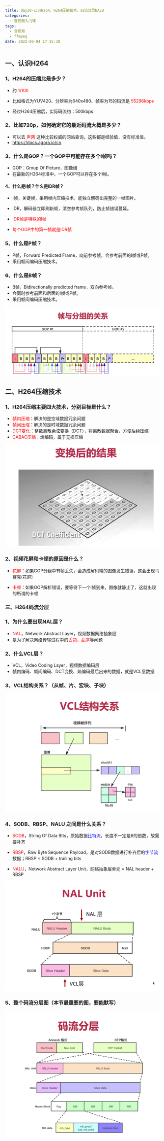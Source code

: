```yaml
---
title: day10-认识H264、H264压缩技术、码流分层NALU
categories:
  - 音视频入门课
tags:
  - 音视频
  - ffmpeg
date: 2022-06-04 17:15:38
---
```


## 一、认识H264

### 1、H264的压缩比是多少？

- 约 <font color="red">1/100</font>
- 比如格式为YUV420、分辨率为640x480、帧率为15的码流是 <font color="red">55296kbps</font>

- 经过H264压缩后，实际码流约：500kbps



### 2、比如720p，如何确定它的最近码流大概是多少？

- 可以去 <font color="red">声网</font> 这种比较权威的网站查询，这些都是经验值，没有标准值。
- https://docs.agora.io/cn



### 3、什么是GOP？一个GOP中可能存在多个I帧吗？

- GOP：Group Of Picture，图像组
- 在最新的H264标准中，一个GOP可以存在多个I帧。



#### 4、什么是I帧？什么是IDR帧？

- I帧，关键帧，采用帧内压缩技术，能独立解码出完整的一帧图片。
- IDR，解码器立即刷新帧，清空参考帧队列，防止帧错误蔓延。

- <font color="red">IDR帧是特殊的I帧</font>
- <font color="red">每个GOP中的第一帧就是IDR帧</font>



### 5、什么是P帧？

- P帧，Forward Predicted Frame，向前参考帧，会参考前面的I帧或P帧。
- 采用帧间编码压缩技术。



### 6、什么是B帧？

- B帧，Bidirectionally predicted frame，双向参考帧。
- 会同时参考前面和后面的I帧或P帧。
- 采用帧间编码压缩技术。



![](day10H264编译原理/image-20220604173715150.png)





## 二、H264压缩技术

### 1、H264压缩主要四大技术，分别目标是什么？

- <font color="red">帧内压缩</font>：解决的是空域数据冗余问题
- <font color="red">帧间压缩</font>：解决的是时域数据冗余问题
- <font color="red">DCT变化</font>：整数离散余弦变换（DCT），将离散数据聚合，方便后续压缩
- <font color="red">CABAC压缩</font>：熵编码，属于无损压缩



![](day10H264编译原理/image-20220604174439133.png)

### 2、视频花屏和卡顿的原因是什么？

- <font color="red">花屏</font>：如果GOP分组中有帧丢失，会造成解码端的图像发生错误，这会出现马赛克(花屏)

- <font color="red">卡顿</font>：如果GOP解析错误，要等待下一个I帧到来，图像就静止了，这就出现的所谓的卡顿



### 三、H264码流分层

### 1、为什么要出现NAL层？

- <font color="red">NAL</font>，Network Abstract Layer，视频数据网络抽象层
- 是为了解决网络传输过程中的<font color="red">丢包、乱序</font>等问题



### 2、什么VCL层？

- VCL，Video Coding Layer，视频数据编码层
- 帧内编码、帧间编码、DCT变换、熵编码最后出来的数据，就是VCL层数据



### 3、VCL结构关系？（从帧、片、宏块、子块）

![](day10H264编译原理/image-20220604175228931.png)

### 4、SODB、RBSP、NALU 之间是什么关系？

- <font color="red">SODB</font>，String Of Data BIts，原始数据<font color="blue">比特流</font>，长度不一定是8的倍数，故需要补齐

- <font color="red">RBSP</font>，Raw Byte Sequence Payload，是对SODB数据进行补齐后的<font color="blue">字节流</font>数据；RBSP = SODB + trailing bits
- <font color="red">NALU</font>，Network Abstract Layer Unit，网络抽象层单元 = NAL header + RBSP

![](day10H264编译原理/image-20220604175734381.png)



### 5、整个码流分层图（本节最重要的图，要能默写）

![](day10H264编译原理/image-20220604180020055.png)

